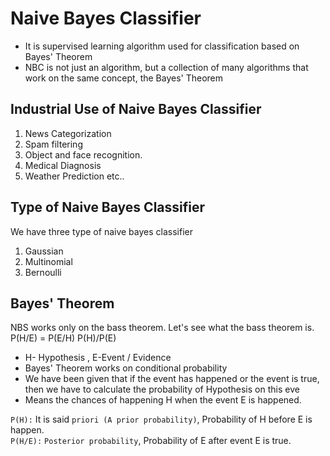 # Naive Bayes Classifier
- It is supervised learning algorithm used for classification based on Bayes' Theorem 
- NBC is not just an algorithm, but a collection of many algorithms that work on the same concept, the Bayes' Theorem

## Industrial Use of Naive Bayes Classifier
1. News Categorization
2. Spam filtering 
3. Object and face recognition.
4. Medical Diagnosis 
5. Weather Prediction etc..

## Type of Naive Bayes Classifier <br>
We have three type of naive bayes classifier 
1. Gaussian 
2. Multinomial 
3. Bernoulli

## Bayes' Theorem
NBS works only on the bass theorem. Let's see what the bass theorem is.
                    P(H/E) =  P(E/H) P(H)/P(E)
                    
  - H- Hypothesis  , E-Event / Evidence 
  - Bayes' Theorem works on conditional probability
  - We have been given that if the event has happened or the event is true, then we have to calculate the probability of Hypothesis on this eve
  - Means the chances of happening H when the event E is happened.

`P(H):` It is said `priori (A prior probability)`, Probability of H before E is happen.<br>
`P(H/E):` `Posterior probability`, Probability of E  after event E is true.




